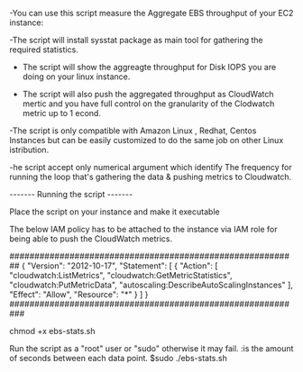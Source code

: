 -You can use this script measure the Aggregate EBS throughput of your EC2 instance:

-The script will install sysstat package as main tool for gathering the required statistics.

- The script will show the aggreagte throughput for Disk IOPS you are doing on your linux instance.

- The script will also push the aggregated throughput as CloudWatch mertic and you have full control on the granularity of the Clodwatch metric up to 1 econd.


-The script is only compatible with Amazon Linux , Redhat, Centos Instances but can be easily customized to do the same job on other Linux istribution. 

-he script accept only numerical argument which identify The frequency for  running the loop that's gathering the data & pushing metrics to Cloudwatch.

------- Running the script -------

Place the script on your instance and make it executable


The below IAM policy has to be attached to the instance via IAM role for being able to push the CloudWatch metrics.
 
########################################################## 
{
    "Version": "2012-10-17",
    "Statement": [
        {
            "Action": [
                "cloudwatch:ListMetrics",
                "cloudwatch:GetMetricStatistics",
                "cloudwatch:PutMetricData",
                "autoscaling:DescribeAutoScalingInstances"
            ],
            "Effect": "Allow",
            "Resource": "*"
        }
    ]
}
########################################################### 

chmod +x ebs-stats.sh

Run the script as a "root" user or "sudo" otherwise it may fail.
<sleep interval>:is the amount of seconds between each data point.
$sudo ./ebs-stats.sh <sleep interval>

